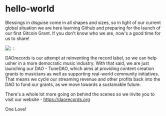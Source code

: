# hello-world

Blessings in disguise come in all shapes and sizes, so in light of our current global situation we are here learning Github and preparing for the launch of our first Gitcoin Grant. If you don't know who we are, now's a good time for us to share!

<img src="https://i1.wp.com/www.daorecords.org/wp-content/uploads/2020/01/daorec-web-banner-2.png?resize=1024%2C320&ssl=1" alt=": : "/>

DAOrecords is our attempt at reinventing the record label, so we can help usher in a more democratic music industry. With that said, we are just launching our DAO - TuneDAO, which aims at providing content creation grants to musicians as well as supporting real-world community initiatives. That means we cycle our streaming revenue and other profits back into the DAO to fund our grants, as we move towards a sustainable future.

There's a whole lot more going on behind the scenes so we invite you to visit our website - https://daorecords.org

One Love!
